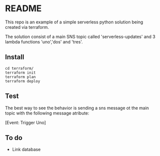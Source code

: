 # README #

This repo is an example of a simple serverless python solution being created via terraform.

The solution consist of a main SNS topic called 'serverless-updates' and 3 lambda functions 'uno','dos' and 'tres'.

## Install 

```
cd terraform/
terraform init
terraform plan
terraform deploy
```

## Test

The best way to see the behavior is sending a sns message ot the main topic with the following message atribute:

[Event: Trigger Uno]

## To do

- Link database